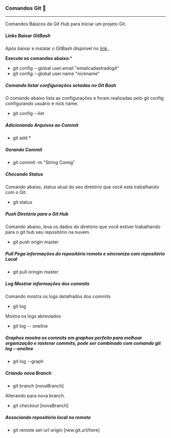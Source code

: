 ### Comandos Git 🚀️

---

Comandos Básicos de Git Hub para Iniciar um projeto Git.

##### Links Baixar GitBash

Após baixar e instalar o GitBash dispnível no [link ](https://git-scm.com/downloadshttps:/).

**Execute os comandos abaixo:***

* git config --global user.email "emailcadastradogit"
* git config --global user.name "nickname"

##### Comando listar configurações setadas no Git Bash

O comando abaixo lista as configurações e foram realizadas pelo git config configurando usuário e nick name.

* git config --list

##### Adicionando Arquivos ao Commit

* git add *

##### Gerando Commit

* git commit -m "String Comig"

##### Checando Status

Comando abaixo, status atual do seu diretório que você está trabalhando com o Git.

* git status

##### Push Diretório para o Git Hub

Comando abaixo, leva os dados do diretório que você estiver trabalhando para o git hub seu repositório na nuvem.

* git push origin master

##### Pull Pega informações do repositório remoto e sincroniza com repositório Local

* git pull oringin master

##### Log Mostrar informações dos commits

Comando mostra os logs detalhados dos commits
* git log 

Mostra os logs abreviados
* git log -- oneline

##### Graphos mostra os commits em graphos perfeito para melhoar organização e rasterar commits, pode ser combinado com comando git log --oneline

* git log --graph

##### Criando nova Branch

* git branch [novaBranch]

Alterando para nova branch.

* git checkout [novaBranch]

##### Associando repositório local no remoto

* git remote set-url origin [new.git.url/here]

